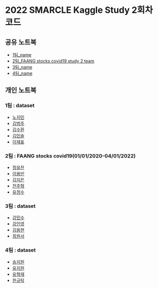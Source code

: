 # 2022 SMARCLE Kaggle Study 2회차 코드


## 공유 노트북
- [1팀_name]()
- [2팀_FAANG stocks covid19 study 2 team](https://www.kaggle.com/code/junguchan/faang-stocks-covid19-study-2-team)
- [3팀_name]()
- [4팀_name]()

## 개인 노트북

### 1팀 : dataset
- [노지민]()
- [김범주]()
- [김수환]()
- [김민솔]()
- [이재표]()

### 2팀 : FAANG stocks covid19(01/01/2020-04/01/2022)
- [정유찬](https://www.kaggle.com/junguchan/faang-stocks-covid19-visualization-by-date)
- [이용빈](https://www.kaggle.com/code/leeyongbin/faang-stock-data-visualization/notebook)
- [김지은](https://www.kaggle.com/code/kimdobby/faang-stocks-covid19/notebook)
- [전주혁]()
- [유정수](https://www.kaggle.com/code/ryujungsoo/faang-stocks-covid19)     
        
### 3팀 : dataset
- [강민수]()
- [강인영](https://www.kaggle.com/code/inyeongkang/pubg-only-eda)
- [김용현]()
- [최원서]()

### 4팀 : dataset
- [송지원]()
- [유지원]()
- [유혁재]()
- [한규탁]()

